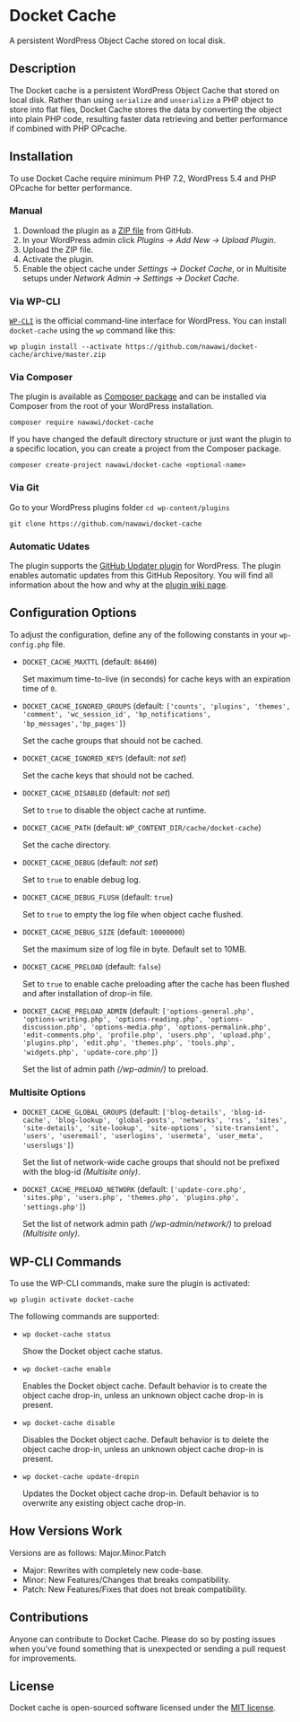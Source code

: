 
# Docket Cache

A persistent WordPress Object Cache stored on local disk.

## Description

The Docket cache is a persistent WordPress Object Cache that stored on local disk. Rather than using `serialize` and `unserialize` a PHP object to store into flat files, Docket Cache stores the data by converting the object into plain PHP code, resulting faster data retrieving and better performance if combined with PHP OPcache.

## Installation

To use Docket Cache require minimum PHP 7.2, WordPress 5.4 and PHP OPcache for better performance.

### Manual
 1. Download the plugin as a [ZIP file](https://github.com/nawawi/docket-cache/archive/master.zip) from GitHub.
 2. In your WordPress admin click *Plugins -> Add New -> Upload Plugin*.
 3. Upload the ZIP file.
 4. Activate the plugin.
 5. Enable the object cache under _Settings -> Docket Cache_, or in Multisite setups under _Network Admin -> Settings -> Docket Cache_.

### Via WP-CLI

[`WP-CLI`](http://wp-cli.org/) is the official command-line interface for WordPress. You can install `docket-cache` using the `wp` command like this:

```
wp plugin install --activate https://github.com/nawawi/docket-cache/archive/master.zip
```

### Via Composer
The plugin is available as [Composer package](https://packagist.org/packages/nawawi/docket-cache) and can be installed via Composer from the root of your WordPress installation.
```
composer require nawawi/docket-cache
```

If you have changed the default directory structure or just want the plugin to a specific location, you can create a project from the Composer package.
```
composer create-project nawawi/docket-cache <optional-name>
```

### Via Git
Go to your WordPress plugins folder `cd wp-content/plugins`
```
git clone https://github.com/nawawi/docket-cache
```

### Automatic Udates
The plugin supports the [GitHub Updater plugin](https://github.com/afragen/github-updater) for WordPress. The plugin enables automatic updates from this GitHub Repository. You will find all information about the how and why at the [plugin wiki page](https://github.com/afragen/github-updater/wiki).

## Configuration Options

To adjust the configuration, define any of the following constants in your `wp-config.php` file.

  * `DOCKET_CACHE_MAXTTL` (default: `86400`)

    Set maximum time-to-live (in seconds) for cache keys with an expiration time of `0`.

  * `DOCKET_CACHE_IGNORED_GROUPS` (default: `['counts', 'plugins', 'themes', 'comment', 'wc_session_id', 'bp_notifications', 'bp_messages','bp_pages']`)

    Set the cache groups that should not be cached.

  * `DOCKET_CACHE_IGNORED_KEYS` (default: _not set_)

    Set the cache keys that should not be cached.

  * `DOCKET_CACHE_DISABLED` (default: _not set_)

    Set to `true` to disable the object cache at runtime.

  * `DOCKET_CACHE_PATH` (default: `WP_CONTENT_DIR/cache/docket-cache`)

    Set the cache directory.

  * `DOCKET_CACHE_DEBUG` (default: _not set_)

    Set to `true` to enable debug log.

  * `DOCKET_CACHE_DEBUG_FLUSH` (default: `true`)

    Set to `true` to empty the log file when object cache flushed.

  * `DOCKET_CACHE_DEBUG_SIZE` (default: `10000000`)

    Set the maximum size of log file in byte. Default set to 10MB.

  * `DOCKET_CACHE_PRELOAD` (default: `false`)

    Set to `true` to enable cache preloading after the cache has been flushed and after installation of drop-in file.

  * `DOCKET_CACHE_PRELOAD_ADMIN` (default: `['options-general.php', 'options-writing.php', 'options-reading.php', 'options-discussion.php', 'options-media.php', 'options-permalink.php', 'edit-comments.php', 'profile.php', 'users.php', 'upload.php', 'plugins.php', 'edit.php', 'themes.php', 'tools.php', 'widgets.php', 'update-core.php']`)

    Set the list of admin path _(/wp-admin/<path>)_ to preload.

### Multisite Options

  * `DOCKET_CACHE_GLOBAL_GROUPS` (default: `['blog-details', 'blog-id-cache', 'blog-lookup', 'global-posts', 'networks', 'rss', 'sites', 'site-details', 'site-lookup', 'site-options', 'site-transient', 'users', 'useremail', 'userlogins', 'usermeta', 'user_meta', 'userslugs']`)

    Set the list of network-wide cache groups that should not be prefixed with the blog-id _(Multisite only)_.

  * `DOCKET_CACHE_PRELOAD_NETWORK` (default: `['update-core.php', 'sites.php', 'users.php', 'themes.php', 'plugins.php', 'settings.php']`)

    Set the list of network admin path _(/wp-admin/network/<path>)_ to preload _(Multisite only)_.


## WP-CLI Commands

To use the WP-CLI commands, make sure the plugin is activated:

    wp plugin activate docket-cache

The following commands are supported:

  * `wp docket-cache status`

    Show the Docket object cache status.

  * `wp docket-cache enable`

    Enables the Docket object cache. Default behavior is to create the object cache drop-in, unless an unknown object cache drop-in is present.

  * `wp docket-cache disable`

    Disables the Docket object cache. Default behavior is to delete the object cache drop-in, unless an unknown object cache drop-in is present.

  * `wp docket-cache update-dropin`

    Updates the Docket object cache drop-in. Default behavior is to overwrite any existing object cache drop-in.

## How Versions Work

Versions are as follows: Major.Minor.Patch

* Major: Rewrites with completely new code-base.
* Minor: New Features/Changes that breaks compatibility.
* Patch: New Features/Fixes that does not break compatibility.


## Contributions

Anyone can contribute to Docket Cache. Please do so by posting issues when you've found something that is unexpected or sending a pull request for improvements.


## License

Docket cache is open-sourced software licensed under the [MIT license](https://github.com/nawawi/docket-cache/blob/master/LICENSE.txt).

